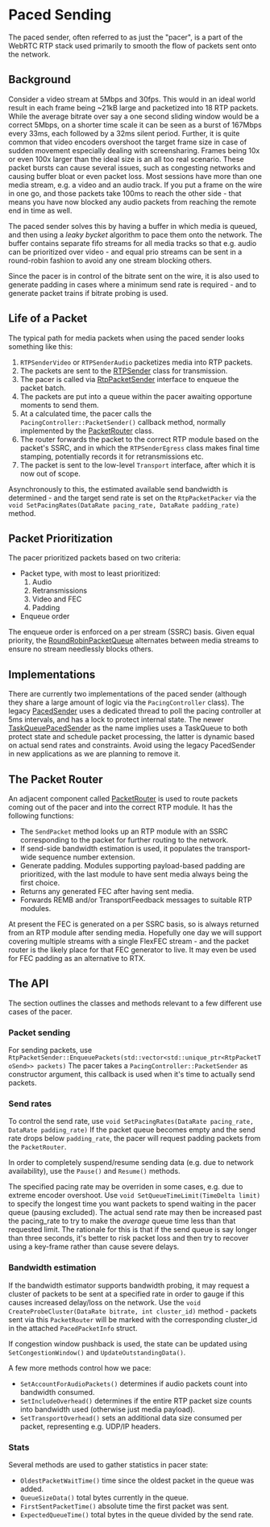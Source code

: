 
# Paced Sending

The paced sender, often referred to as just the "pacer", is a part of the WebRTC RTP stack used primarily to smooth the flow of packets sent onto the network.

## Background
Consider a video stream at 5Mbps and 30fps. This would in an ideal world result in each frame being ~21kB large and packetized into 18 RTP packets. While the average bitrate over say a one second sliding window would be a correct 5Mbps, on a shorter time scale it can be seen as a burst of 167Mbps every 33ms, each followed by a 32ms silent period.
Further, it is quite common that video encoders overshoot the target frame size in case of sudden movement especially dealing with screensharing. Frames being 10x or even 100x larger than the ideal size is an all too real scenario.
These packet bursts can cause several issues, such as congesting networks and causing buffer bloat or even packet loss.
Most sessions have more than one media stream, e.g. a video and an audio track. If you put a frame on the wire in one go, and those packets take 100ms to reach the other side - that means you have now blocked any audio packets from reaching the remote end in time as well.

The paced sender solves this by having a buffer in which media is queued, and then using a _leaky bycket_ algorithm to pace them onto the network. The buffer contains separate fifo streams for all media tracks so that e.g. audio can be prioritized over video - and equal prio streams can be sent in a round-robin fashion to avoid any one stream blocking others.

Since the pacer is in control of the bitrate sent on the wire, it is also used to generate padding in cases where a minimum send rate is required - and to generate packet trains if bitrate probing is used.

## Life of a Packet

The typical path for media packets when using the paced sender looks something like this:

1. `RTPSenderVideo` or `RTPSenderAudio` packetizes media into RTP packets.
2. The packets are sent to the [RTPSender] class for transmission.
3. The pacer is called via [RtpPacketSender] interface to enqueue the packet batch.
4. The packets are put into a queue within the pacer awaiting opportune moments to send them.
5. At a calculated time, the pacer calls the `PacingController::PacketSender()` callback method, normally implemented by the [PacketRouter] class.
6. The router forwards the packet to the correct RTP module based on the packet's SSRC, and in which the `RTPSenderEgress` class makes final time stamping, potentially records it for retransmissions etc.
7. The packet is sent to the low-level `Transport` interface, after which it is now out of scope.

Asynchronously to this, the estimated available send bandwidth is determined - and the target send rate is set on the `RtpPacketPacker` via the `void SetPacingRates(DataRate pacing_rate, DataRate padding_rate)` method. 

## Packet Prioritization

The pacer prioritized packets based on two criteria:

* Packet type, with most to least prioritized:
    1. Audio
    2. Retransmissions
    3. Video and FEC
    4. Padding
* Enqueue order

The enqueue order is enforced on a per stream (SSRC) basis. Given equal priority, the [RoundRobinPacketQueue] alternates between media streams to ensure no stream needlessly blocks others.

## Implementations

There are currently two implementations of the paced sender (although they share a large amount of logic via the `PacingController` class). The legacy [PacedSender] uses a dedicated thread to poll the pacing controller at 5ms intervals, and has a lock to protect internal state. The newer [TaskQueuePacedSender] as the name implies uses a TaskQueue to both protect state and schedule packet processing, the latter is dynamic based on actual send rates and constraints.
Avoid using the legacy PacedSender in new applications as we are planning to remove it.

## The Packet Router

An adjacent component called [PacketRouter] is used to route packets coming out of the pacer and into the correct RTP module. It has the following functions:

* The `SendPacket` method looks up an RTP module with an SSRC corresponding to the packet for further routing to the network.
* If send-side bandwidth estimation is used, it populates the transport-wide sequence number extension.
* Generate padding. Modules supporting payload-based padding are prioritized, with the last module to have sent media always being the first choice.
* Returns any generated FEC after having sent media.
* Forwards REMB and/or TransportFeedback messages to suitable RTP modules.

At present the FEC is generated on a per SSRC basis, so is always returned from an RTP module after sending media. Hopefully one day we will support covering multiple streams with a single FlexFEC stream - and the packet router is the likely place for that FEC generator to live. It may even be used for FEC padding as an alternative to RTX.


## The API

The section outlines the classes and methods relevant to a few different use cases of the pacer.

### Packet sending

For sending packets, use `RtpPacketSender::EnqueuePackets(std::vector<std::unique_ptr<RtpPacketToSend>> packets)`
The pacer takes a `PacingController::PacketSender` as constructor argument, this callback is used when it's time to actually send packets.

### Send rates

To control the send rate, use `void SetPacingRates(DataRate pacing_rate, DataRate padding_rate)`
If the packet queue becomes empty and the send rate drops below `padding_rate`, the pacer will request padding packets from the `PacketRouter`.

In order to completely suspend/resume sending data (e.g. due to network availability), use the `Pause()` and `Resume()` methods.

The specified pacing rate may be overriden in some cases, e.g. due to extreme encoder overshoot. Use `void SetQueueTimeLimit(TimeDelta limit)` to specify the longest time you want packets to spend waiting in the pacer queue (pausing excluded). The actual send rate may then be increased past the pacing_rate to try to make the _average_ queue time less than that requested limit. The rationale for this is that if the send queue is say longer than three seconds, it's better to risk packet loss and then try to recover using a key-frame rather than cause severe delays.

### Bandwidth estimation

If the bandwidth estimator supports bandwidth probing, it may request a cluster of packets to be sent at a specified rate in order to gauge if this causes increased delay/loss on the network. Use the `void CreateProbeCluster(DataRate bitrate, int cluster_id)` method - packets sent via this `PacketRouter` will be marked with the corresponding cluster_id in the attached `PacedPacketInfo` struct.

If congestion window pushback is used, the state can be updated using `SetCongestionWindow()` and `UpdateOutstandingData()`.

A few more methods control how we pace:
* `SetAccountForAudioPackets()` determines if audio packets count into bandwidth consumed.
* `SetIncludeOverhead()` determines if the entire RTP packet size counts into bandwidth used (otherwise just media payload).
* `SetTransportOverhead()` sets an additional data size consumed per packet, representing e.g. UDP/IP headers.


### Stats

Several methods are used to gather statistics in pacer state:
 * `OldestPacketWaitTime()` time since the oldest packet in the queue was added.
 * `QueueSizeData()` total bytes currently in the queue.
 * `FirstSentPacketTime()` absolute time the first packet was sent.
 * `ExpectedQueueTime()` total bytes in the queue divided by the send rate.


<?% config.freshness.reviewed = '2021-04-12' %?>
<?% config.freshness.owner = 'sprang' %?>

[RTPSender]: ../../rtp_rtcp/source/rtp_sender.h
[RtpPacketSender]: ../../rtp_rtcp/include/rtp_packet_sender.h
[RtpPacketPacer]: ../rtp_packet_pacer.h
[PacketRouter]: ../packet_router.h
[PacedSender]: ../paced_sender.h
[TaskQueuePacedSender]: ../task_queue_paced_sender.h
[RoundRobinPacketQueue]: ../round_robin_packet_queue.h